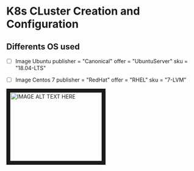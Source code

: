 # K8s CLuster Creation and Configuration

## Differents OS used

- [ ] Image Ubuntu
    publisher = "Canonical"
    offer     = "UbuntuServer"
    sku       = "18.04-LTS"

- [ ] Image Centos 7
    publisher = "RedHat"
    offer     = "RHEL"
    sku       = "7-LVM"

<a href="http://www.youtube.com/watch?feature=player_embedded&v=UJiksn1UjQQ
" target="_blank"><img src="[http://img.youtube.com/vi/YOUTUBE_VIDEO_ID_HERE/0.jpg](https://i9.ytimg.com/vi/UJiksn1UjQQ/mqdefault.jpg?v=62af12ec&sqp=CPirjZgG&rs=AOn4CLAscbEnDVQFdwLckuH94CQMla9x1Q)" 
alt="IMAGE ALT TEXT HERE" width="240" height="180" border="10" /></a>
